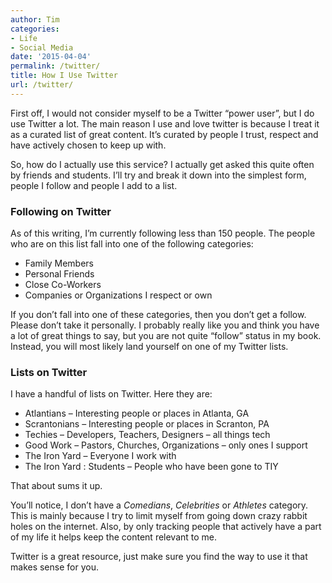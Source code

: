```yaml
---
author: Tim
categories:
- Life
- Social Media
date: '2015-04-04'
permalink: /twitter/
title: How I Use Twitter
url: /twitter/
---
```


First off, I would not consider myself to be a Twitter “power user”, but I do use Twitter a lot. The main reason I use and love twitter is because I treat it as a curated list of great content. It’s curated by people I trust, respect and have actively chosen to keep up with.

So, how do I actually use this service? I actually get asked this quite often by friends and students. I’ll try and break it down into the simplest form, people I follow and people I add to a list.

<!--more-->

### Following on Twitter

As of this writing, I’m currently following less than 150 people. The people who are on this list fall into one of the following categories:

  * Family Members
  * Personal Friends
  * Close Co-Workers
  * Companies or Organizations I respect or own

If you don’t fall into one of these categories, then you don’t get a follow. Please don’t take it personally. I probably really like you and think you have a lot of great things to say, but you are not quite “follow” status in my book. Instead, you will most likely land yourself on one of my Twitter lists.

### Lists on Twitter

I have a handful of lists on Twitter. Here they are:

  * Atlantians &#8211; Interesting people or places in Atlanta, GA
  * Scrantonians &#8211; Interesting people or places in Scranton, PA
  * Techies &#8211; Developers, Teachers, Designers &#8211; all things tech
  * Good Work &#8211; Pastors, Churches, Organizations &#8211; only ones I support
  * The Iron Yard &#8211; Everyone I work with
  * The Iron Yard : Students &#8211; People who have been gone to TIY

That about sums it up.

You’ll notice, I don’t have a *Comedians*, *Celebrities* or *Athletes* category. This is mainly because I try to limit myself from going down crazy rabbit holes on the internet. Also, by only tracking people that actively have a part of my life it helps keep the content relevant to me.

Twitter is a great resource, just make sure you find the way to use it that makes sense for you.
 